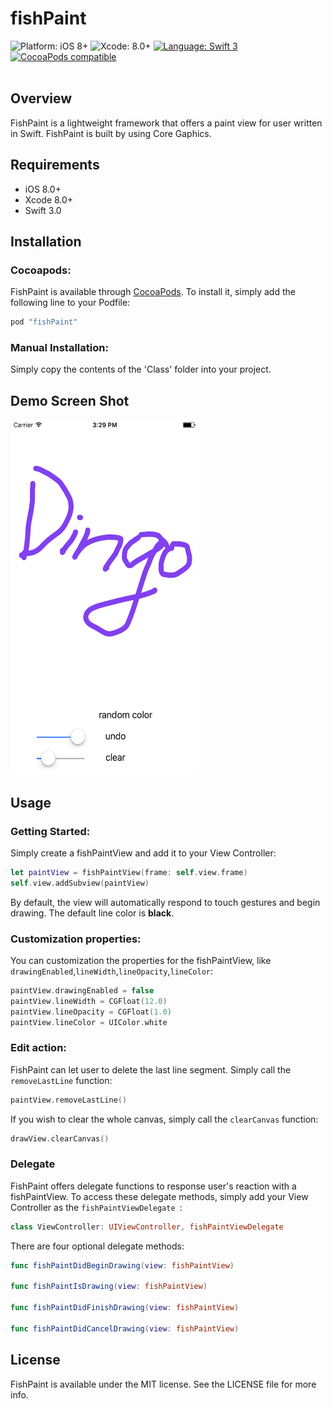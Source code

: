 <h1 align="left">fishPaint</h1>

<p align="left">
    <img src="https://img.shields.io/badge/platform-iOS%208%2B-blue.svg?style=flat" alt="Platform: iOS 8+"/> <img src="https://img.shields.io/badge/Xcode-8.0+-blue.svg?style=flat" alt="Xcode: 8.0+"/>
    <a href="https://developer.apple.com/swift">
    <img src="https://img.shields.io/badge/language-swift%203-4BC51D.svg?style=flat" alt="Language: Swift 3" /></a>
    <a href="https://cocoapods.org/pods/fishPaint">
    <img src="https://img.shields.io/cocoapods/v/fishPaint.svg?style=flat" alt="CocoaPods compatible" /></a>
<br><br>
</p>

## Overview

FishPaint is a lightweight framework that offers a paint view for user written in Swift. FishPaint is built by using Core Gaphics.

## Requirements
* iOS 8.0+
* Xcode 8.0+
* Swift 3.0

## Installation

### Cocoapods:

FishPaint is available through [CocoaPods](http://cocoapods.org). To install
it, simply add the following line to your Podfile:

```ruby
pod "fishPaint"
```

### Manual Installation:

Simply copy the contents of the 'Class' folder into your project.

## Demo Screen Shot

<img src="https://raw.githubusercontent.com/Dingo203/fishPaint/master/fishPaintDemo.png" style="width: 300px; height: 568px;"/>

## Usage

### Getting Started:

Simply create a fishPaintView and add it to your View Controller:

```swift
let paintView = fishPaintView(frame: self.view.frame)
self.view.addSubview(paintView)
```
    
By default, the view will automatically respond to touch gestures and begin drawing. The default line color is **black**.

### Customization properties:

You can customization the properties for the fishPaintView, like `drawingEnabled`,`lineWidth`,`lineOpacity`,`lineColor`:

```swift
paintView.drawingEnabled = false
paintView.lineWidth = CGFloat(12.0)
paintView.lineOpacity = CGFloat(1.0)
paintView.lineColor = UIColor.white
```

### Edit action:

FishPaint can let user to delete the last line segment. Simply call the `removeLastLine` function:

```swift
paintView.removeLastLine()
```

If you wish to clear the whole canvas, simply call the `clearCanvas` function:

```swift
drawView.clearCanvas()
```   
    
### Delegate

FishPaint offers delegate functions to response user's reaction with a fishPaintView. To access these delegate methods, simply add your View Controller as the `fishPaintViewDelegate `:

```swift
class ViewController: UIViewController, fishPaintViewDelegate
```
    
There are four optional delegate methods:

```swift
func fishPaintDidBeginDrawing(view: fishPaintView)
    
func fishPaintIsDrawing(view: fishPaintView)
    
func fishPaintDidFinishDrawing(view: fishPaintView)
    
func fishPaintDidCancelDrawing(view: fishPaintView)
```

 
## License

FishPaint is available under the MIT license. See the LICENSE file for more info.


